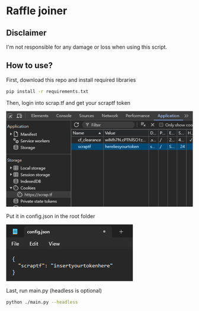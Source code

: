 # Raffle joiner

## Disclaimer

I'm not responsible for any damage or loss when using this script.

## How to use?

First, download this repo and install required libraries  

```bash
pip install -r requirements.txt
```
Then, login into scrap.tf and get your scraptf token 

![get](https://raw.githubusercontent.com/nonepork/Raffle-joiner/main/readme/get%20token.png) 

Put it in config.json in the root folder

![json](https://raw.githubusercontent.com/nonepork/Raffle-joiner/main/readme/insert%20token.png) 

Last, run main.py (headless is optional)

```bash
python ./main.py --headless
```
